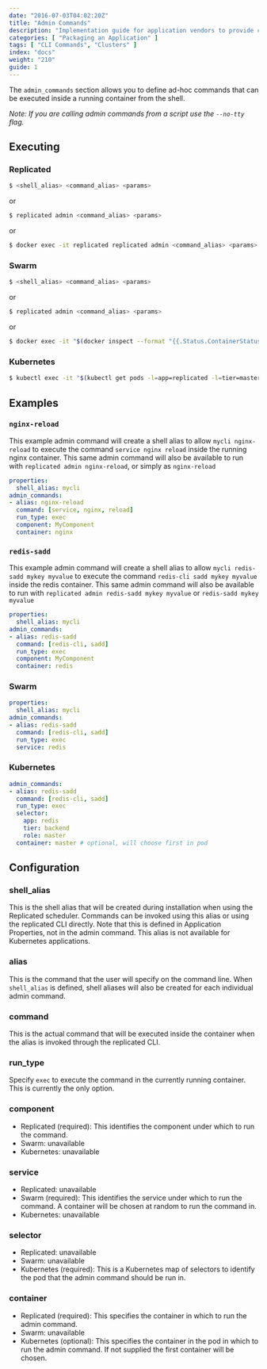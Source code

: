 ```yaml
---
date: "2016-07-03T04:02:20Z"
title: "Admin Commands"
description: "Implementation guide for application vendors to provide customers with aliased CLI commands that can be performed in the containers across a cluster."
categories: [ "Packaging an Application" ]
tags: [ "CLI Commands", "Clusters" ]
index: "docs"
weight: "210"
guide: 1
---
```


The `admin_commands` section allows you to define ad-hoc commands that can be executed inside a running container from the shell.

*Note: If you are calling admin commands from a script use the `--no-tty` flag.*

## Executing

### Replicated
```bash
$ <shell_alias> <command_alias> <params>
```
or
```bash
$ replicated admin <command_alias> <params>
```
or
```bash
$ docker exec -it replicated replicated admin <command_alias> <params>
```

### Swarm
```bash
$ <shell_alias> <command_alias> <params>
```
or
```bash
$ replicated admin <command_alias> <params>
```
or
```bash
$ docker exec -it "$(docker inspect --format "{{.Status.ContainerStatus.ContainerID}}" "$(docker service ps "$(docker service inspect --format "{{.ID}}" replicated_replicated | awk "NR==1")" -q)")" replicated admin <command_alias> <params>
```

### Kubernetes
```bash
$ kubectl exec -it "$(kubectl get pods -l=app=replicated -l=tier=master -o=jsonpath='{.items..metadata.name}')" -c replicated -- replicated admin <command_alias> <params>
```

## Examples

### `nginx-reload`

This example admin command will create a shell alias to allow `mycli nginx-reload` to execute the command `service nginx reload` inside the running nginx container. This same admin command will also be available to run with `replicated admin nginx-reload`, or simply as `nginx-reload`

```yaml
properties:
  shell_alias: mycli
admin_commands:
- alias: nginx-reload
  command: [service, nginx, reload]
  run_type: exec
  component: MyComponent
  container: nginx
```

### `redis-sadd`

This example admin command will create a shell alias to allow `mycli redis-sadd mykey myvalue` to execute the command `redis-cli sadd mykey myvalue` inside the redis container. This same admin command will also be available to run with `replicated admin redis-sadd mykey myvalue` or `redis-sadd mykey myvalue`

```yaml
properties:
  shell_alias: mycli
admin_commands:
- alias: redis-sadd
  command: [redis-cli, sadd]
  run_type: exec
  component: MyComponent
  container: redis
```

### Swarm

```yaml
properties:
  shell_alias: mycli
admin_commands:
- alias: redis-sadd
  command: [redis-cli, sadd]
  run_type: exec
  service: redis
```

### Kubernetes

```yaml
admin_commands:
- alias: redis-sadd
  command: [redis-cli, sadd]
  run_type: exec
  selector:
    app: redis
    tier: backend
    role: master
  container: master # optional, will choose first in pod
```

## Configuration

### shell_alias
This is the shell alias that will be created during installation when using the Replicated scheduler.  Commands can be invoked using this alias or using the replicated CLI directly. Note that this is defined in Application Properties, not in the admin command. This alias is not available for Kubernetes applications.

### alias
This is the command that the user will specify on the command line.  When `shell_alias` is defined, shell aliases will also be created for each individual admin command.

### command
This is the actual command that will be executed inside the container when the alias is invoked through the replicated CLI.

### run_type
Specify `exec` to execute the command in the currently running container. This is currently the only option.

### component
* Replicated (required): This identifies the component under which to run the command.
* Swarm: unavailable
* Kubernetes: unavailable

### service
* Replicated: unavailable
* Swarm (required): This identifies the service under which to run the command. A container will be chosen at random to run the command in.
* Kubernetes: unavailable

### selector
* Replicated: unavailable
* Swarm: unavailable
* Kubernetes (required): This is a Kubernetes map of selectors to identify the pod that the admin command should be run in.

### container
* Replicated (required): This specifies the container in which to run the admin command.
* Swarm: unavailable
* Kubernetes (optional): This specifies the container in the pod in which to run the admin command. If not supplied the first container will be chosen.


